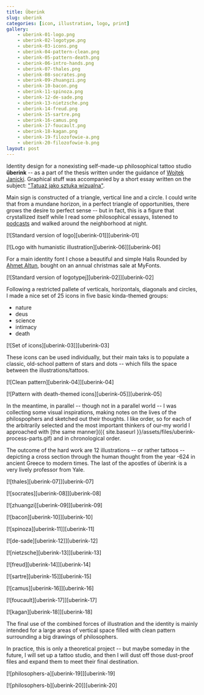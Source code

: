 ```yaml
---
title: Überink
slug: uberink
categories: [icon, illustration, logo, print]
gallery:
    - uberink-01-logo.png
    - uberink-02-logotype.png
    - uberink-03-icons.png
    - uberink-04-pattern-clean.png
    - uberink-05-pattern-death.png
    - uberink-06-intro-hands.png
    - uberink-07-thales.png
    - uberink-08-socrates.png
    - uberink-09-zhuangzi.png
    - uberink-10-bacon.png
    - uberink-11-spinoza.png
    - uberink-12-de-sade.png
    - uberink-13-nietzsche.png
    - uberink-14-freud.png
    - uberink-15-sartre.png
    - uberink-16-camus.png
    - uberink-17-foucault.png
    - uberink-18-kagan.png
    - uberink-19-filozofowie-a.png
    - uberink-20-filozofowie-b.png
layout: post
---
```


Identity design for a nonexisting self-made-up philosophical tattoo studio **überink** -- as a part of the thesis written under the guidance of [Wojtek Janicki](http://gobranding.eu/). Graphical stuff was accompanied by a short essay written on the subject: ["Tatuaż jako sztuka wizualna"]({{site.baseurl}}/assets/files/uberink-historia-tatuazu.pdf).

Main sign is constructed of a triangle, vertical line and a circle. I could write that from a mundane horizon, in a perfect triangle of opportunities, there grows the desire to perfect sense -- but in fact, this is a figure that crystallized itself while I read some philosophical essays, listened to [podcasts](http://www.partiallyexaminedlife.com/) and walked around the neighborhood at night.

[![Standard version of logo][uberink-01]][uberink-01]

[![Logo with humanistic illustration][uberink-06]][uberink-06]

For a main identity font I chose a beautiful and simple Halis Rounded by [Ahmet Altun](http://www.aatype.net/), bought on an annual christmas sale at MyFonts.

[![Standard version of logotypej][uberink-02]][uberink-02]

Following a restricted pallete of verticals, horizontals, diagonals and circles, I made a nice set of 25 icons in five basic kinda-themed groups:

- nature
- deus
- science
- intimacy
- death

[![Set of icons][uberink-03]][uberink-03]

These icons can be used individually, but their main taks is to populate a classic, old-school pattern of stars and dots -- which fills the space between the illustrations/tattoos.

[![Clean pattern][uberink-04]][uberink-04]

[![Pattern with death-themed icons][uberink-05]][uberink-05]

In the meantime, in parallel -- though not in a parallel world -- I was collecting some visual inspirations, making notes on the lives of the philospophers and sketched out their thoughts. I like order, so for each of the arbitrarily selected and the most important thinkers of our-my world I approached with [the same manner]({{ site.baseurl }}/assets/files/uberink-process-parts.gif) and in chronological order.

The outcome of the hard work are 12 illustrations -- or rather tattoos -- depicting a cross section through the human thought from the year -624 in ancient Greece to modern times. The last of the apostles of überink is a very lively professor from Yale.

[![thales][uberink-07]][uberink-07]

[![socrates][uberink-08]][uberink-08]

[![zhuangzi][uberink-09]][uberink-09]

[![bacon][uberink-10]][uberink-10]

[![spinoza][uberink-11]][uberink-11]

[![de-sade][uberink-12]][uberink-12]

[![nietzsche][uberink-13]][uberink-13]

[![freud][uberink-14]][uberink-14]

[![sartre][uberink-15]][uberink-15]

[![camus][uberink-16]][uberink-16]

[![foucault][uberink-17]][uberink-17]

[![kagan][uberink-18]][uberink-18]

The final use of the combined forces of illustration and the identity is mainly intended for a large areas of vertical space filled with clean pattern surrounding a big drawings of philosophers.

In practice, this is only a theoretical project -- but maybe someday in the future, I will set up a tattoo studio, and then I will dust off those dust-proof files and expand them to meet their final destination.

[![philosophers-a][uberink-19]][uberink-19]

[![philosophers-b][uberink-20]][uberink-20]
